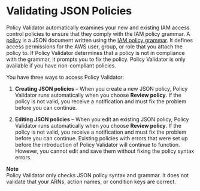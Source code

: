 # Validating JSON Policies<a name="access_policies_policy-validator"></a>

Policy Validator automatically examines your new and existing IAM access control policies to ensure that they comply with the IAM policy grammar\. A [policy](http://docs.aws.amazon.com/IAM/latest/UserGuide/policies_overview.html) is a JSON document written using the [IAM policy grammar](http://docs.aws.amazon.com/IAM/latest/UserGuide/policies-grammar.html)\. It defines access permissions for the AWS user, group, or role that you attach the policy to\. If Policy Validator determines that a policy is not in compliance with the grammar, it prompts you to fix the policy\. Policy Validator is only available if you have non\-compliant policies\.

You have three ways to access Policy Validator: 

1. **Creating JSON policies** – When you create a new JSON policy, Policy Validator runs automatically when you choose **Review policy**\. If the policy is not valid, you receive a notification and must fix the problem before you can continue\.

1. **Editing JSON policies** – When you edit an existing JSON policy, Policy Validator runs automatically when you choose **Review policy**\. If the policy is not valid, you receive a notification and must fix the problem before you can continue\. Existing policies with errors that were set up before the introduction of Policy Validator will continue to function\. However, you cannot edit and save them without fixing the policy syntax errors\.

**Note**  
Policy Validator only checks JSON policy syntax and grammar\. It does not validate that your ARNs, action names, or condition keys are correct\.